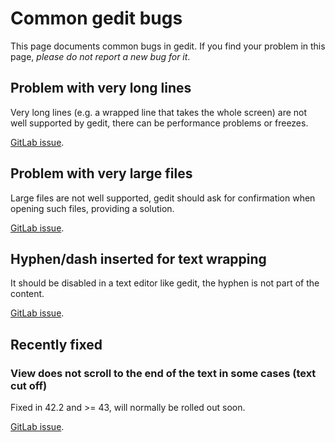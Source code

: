 Common gedit bugs
=================

This page documents common bugs in gedit. If you find your problem in this page,
_please do not report a new bug for it_.

Problem with very long lines
----------------------------

Very long lines (e.g. a wrapped line that takes the whole screen) are not well
supported by gedit, there can be performance problems or freezes.

[GitLab issue](https://gitlab.gnome.org/GNOME/gedit/-/issues/513).

Problem with very large files
-----------------------------

Large files are not well supported, gedit should ask for confirmation when
opening such files, providing a solution.

[GitLab issue](https://gitlab.gnome.org/GNOME/gedit/-/issues/11).

Hyphen/dash inserted for text wrapping
--------------------------------------

It should be disabled in a text editor like gedit, the hyphen is not part of
the content.

[GitLab issue](https://gitlab.gnome.org/GNOME/gedit/issues/365).

Recently fixed
--------------

### View does not scroll to the end of the text in some cases (text cut off)

Fixed in 42.2 and >= 43, will normally be rolled out soon.

[GitLab issue](https://gitlab.gnome.org/GNOME/gedit/issues/42).
